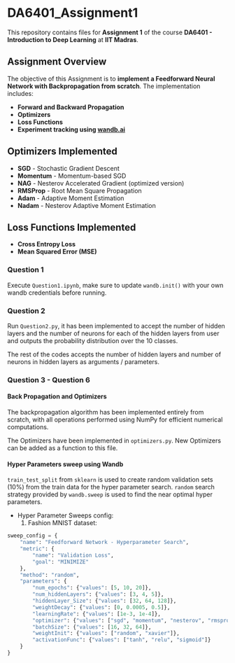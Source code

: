 # DA6401_Assignment1  

This repository contains files for **Assignment 1** of the course **DA6401 - Introduction to Deep Learning** at **IIT Madras**.  

## Assignment Overview  
The objective of this Assignment is to **implement a Feedforward Neural Network with Backpropagation from scratch**. The implementation includes:  

- **Forward and Backward Propagation**  
- **Optimizers**  
- **Loss Functions**   
- **Experiment tracking using [wandb.ai](https://wandb.ai/)** 

## Optimizers Implemented  

- **SGD** - Stochastic Gradient Descent  
- **Momentum** - Momentum-based SGD  
- **NAG** - Nesterov Accelerated Gradient (optimized version)  
- **RMSProp** - Root Mean Square Propagation  
- **Adam** - Adaptive Moment Estimation  
- **Nadam** - Nesterov Adaptive Moment Estimation  

## Loss Functions Implemented  

- **Cross Entropy Loss**  
- **Mean Squared Error (MSE)**

### Question 1
Execute `Question1.ipynb`, make sure to update `wandb.init()` with your own wandb credentials before running.

### Question 2
Run `Question2.py`, it has been implemented to accept the number of hidden layers and the number of neurons for each of the hidden layers from user and outputs the probability distribution over the 10 classes.

The rest of the codes accepts the number of hidden layers and number of neurons in hidden layers as arguments / parameters. 

### Question 3 - Question 6
#### Back Propagation and Optimizers
  The backpropagation algorithm has been implemented entirely from scratch, with all operations performed using NumPy for efficient numerical computations.
  
  The Optimizers have been implemented in `optimizers.py`. New Optimizers can be added as a function to this file.

#### Hyper Parameters sweep using Wandb
  `train_test_split` from `sklearn` is used to create random validation sets (10%) from the train data for the hyper parameter search.
  `random` search strategy provided by `wandb.sweep` is used to find the near optimal hyper parameters.
  - Hyper Parameter Sweeps config:
    1. Fashion MNIST dataset:
      
```python
sweep_config = {
    "name": "Feedforward Network - Hyperparameter Search",
    "metric": {
        "name": "Validation Loss",
        "goal": "MINIMIZE"
    },
    "method": "random",
    "parameters": {
        "num_epochs": {"values": [5, 10, 20]},
        "num_hiddenLayers": {"values": [3, 4, 5]},
        "hiddenLayer_Size": {"values": [32, 64, 128]},
        "weightDecay": {"values": [0, 0.0005, 0.5]},
        "learningRate": {"values": [1e-3, 1e-4]},
        "optimizer": {"values": ["sgd", "momentum", "nesterov", "rmsprop", "adam", "nadam"]},
        "batchSize": {"values": [16, 32, 64]},
        "weightInit": {"values": ["random", "xavier"]},
        "activationFunc": {"values": ["tanh", "relu", "sigmoid"]}
    }
}
